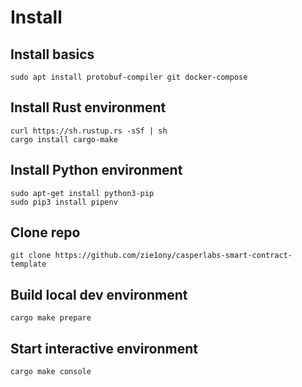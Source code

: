 # Install

## Install basics
```
sudo apt install protobuf-compiler git docker-compose
```

## Install Rust environment
```
curl https://sh.rustup.rs -sSf | sh
cargo install cargo-make
```

## Install Python environment
```
sudo apt-get install python3-pip
sudo pip3 install pipenv
```

## Clone repo
```
git clone https://github.com/zie1ony/casperlabs-smart-contract-template
```

## Build local dev environment
```
cargo make prepare
```

## Start interactive environment
```
cargo make console
```
